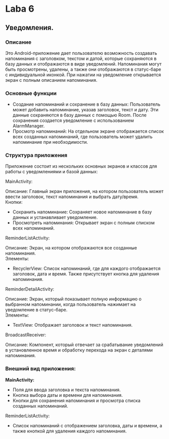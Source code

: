 # Laba 6
## Уведомления.
### Описание  
Это Android-приложение дает пользователю возможность создавать напоминания с заголовком, текстом и датой, которые сохраняются в базу данных и отображаются в виде уведомлений. Напоминания могут быть просмотрены, удалены, а также они отображаются в статус-баре с индивидуальной иконкой. При нажатии на уведомление открывается экран с полным описанием напоминания.

### Основные функции  
- Создание напоминаний и сохранение в базу данных: Пользователь может добавить напоминание, указав заголовок, текст и дату. Эти данные сохраняются в базу данных с помощью Room. После сохранения создается уведомление с использованием AlarmManager.  
- Просмотр напоминаний: На отдельном экране отображается список всех созданных напоминаний, где пользователь может удалить напоминание при необходимости.

### Структура приложения  
Приложение состоит из нескольких основных экранов и классов для работы с уведомлениями и базой данных:  

MainActivity:

Описание: Главный экран приложения, на котором пользователь может ввести заголовок, текст напоминания и выбрать дату/время.  
Кнопки:  
- Сохранить напоминание: Сохраняет новое напоминание в базу данных и устанавливает уведомление.  
- Просмотреть напоминания: Открывает экран с полным списком всех напоминаний.  

ReminderListActivity:

Описание: Экран, на котором отображаются все созданные напоминания.  
Элементы:  
- RecyclerView: Список напоминаний, где для каждого отображается заголовок, дата и время. Также присутствует кнопка для удаления напоминания.  

ReminderDetailActivity:

Описание: Экран, который показывает полную информацию о выбранном напоминании, когда пользователь нажимает на уведомление в статус-баре.  
Элементы:  
- TextView: Отображает заголовок и текст напоминания.  

BroadcastReceiver:

Описание: Компонент, который отвечает за срабатывание уведомлений в установленное время и обработку перехода на экран с деталями напоминания.  

### Внешний вид приложения:
**MainActivity:**  
- Поля для ввода заголовка и текста напоминания.  
- Кнопка выбора даты и времени для напоминания.  
- Кнопки для сохранения напоминания и просмотра списка созданных напоминаний.  

ReminderListActivity:
- Список напоминаний с отображением заголовка, даты и времени, а также кнопкой для удаления каждого напоминания.  
